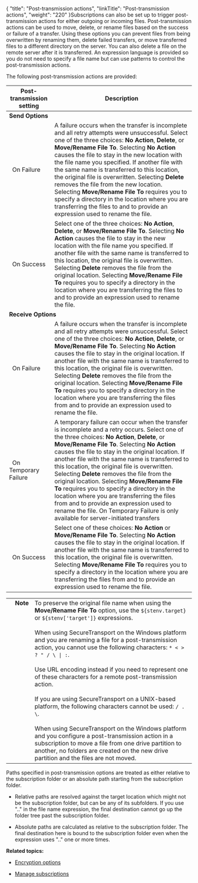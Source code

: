 {
    "title": "Post-transmission actions",
    "linkTitle": "Post-transmission actions",
    "weight": "220"
}Subscriptions can also be set up to trigger post-transmission actions for either outgoing or incoming files. Post-transmission actions can be used to move, delete, or rename files based on the success or failure of a transfer. Using these options you can prevent files from being overwritten by renaming them, delete failed transfers, or move transferred files to a different directory on the server. You can also delete a file on the remote server after it is transferred. An expression language is provided so you do not need to specify a file name but can use patterns to control the post-transmission actions.

The following post-transmission actions are provided:

<table cellspacing="0">
   <col/>
   <col/>
   <thead>
      <tr>
<th colspan="2">Post-transmission setting</th>
         <th>Description</th>
      </tr>
   </thead>
   <tbody>
      <tr>
         <td colspan="3"><strong>Send Options</strong>
         </td>
      </tr>
      <tr>
         <td colspan="2">  On Failure         </td>
         <td>A failure occurs when the transfer is incomplete and all retry attempts were unsuccessful. Select one of the three choices: <strong>No Action</strong>, <strong>Delete</strong>, or <strong>Move/Rename File To</strong>. Selecting <strong>No Action</strong> causes the file to stay in the new location with the file name you specified. If another file with the same name is transferred to this location, the original file is overwritten. Selecting <strong>Delete</strong> removes the file from the new location. Selecting <strong>Move/Rename File To</strong> requires you to specify a directory in the location where you are transferring the files to and to provide an expression used to rename the file.         </td>
      </tr>
      <tr>
         <td colspan="2">  On Success         </td>
         <td>Select one of the three choices: <strong>No Action</strong>, <strong>Delete</strong>, or <strong>Move/Rename File To</strong>. Selecting <strong>No Action</strong> causes the file to stay in the new location with the file name you specified. If another file with the same name is transferred to this location, the original file is overwritten. Selecting <strong>Delete</strong> removes the file from the original location. Selecting <strong>Move/Rename File To</strong> requires you to specify a directory in the location where you are transferring the files to and to provide an expression used to rename the file.         </td>
      </tr>
      <tr>
         <td colspan="3"><strong>Receive Options</strong>
         </td>
      </tr>
      <tr>
         <td colspan="2">  On Failure         </td>
         <td>A failure occurs when the transfer is incomplete and all retry attempts were unsuccessful. Select one of the three choices: <strong>No Action</strong>, <strong>Delete</strong>, or <strong>Move/Rename File To</strong>. Selecting <strong>No Action</strong> causes the file to stay in the original location. If another file with the same name is transferred to this location, the original file is overwritten. Selecting <strong>Delete</strong> removes the file from the original location. Selecting <strong>Move/Rename File To</strong> requires you to specify a directory in the location where you are transferring the files from and to provide an expression used to rename the file.         </td>
      </tr>
      <tr>
         <td colspan="2">  On Temporary Failure         </td>
         <td>A temporary failure can occur when the transfer is incomplete and a retry occurs. Select one of the three choices: <strong>No Action</strong>, <strong>Delete</strong>, or <strong>Move/Rename File To</strong>. Selecting <strong>No Action</strong> causes the file to stay in the original location. If another file with the same name is transferred to this location, the original file is overwritten. Selecting <strong>Delete</strong> removes the file from the original location. Selecting <strong>Move/Rename File To</strong> requires you to specify a directory in the location where you are transferring the files from and to provide an expression used to rename the file. On Temporary Failure is only available for server-initiated transfers         </td>
      </tr>
      <tr>
         <td colspan="2">  On Success         </td>
         <td>Select one of these choices: <strong>No Action</strong> or <strong>Move/Rename File To</strong>. Selecting <strong>No Action</strong> causes the file to stay in the original location. If another file with the same name is transferred to this location, the original file is overwritten. Selecting <strong>Move/Rename File To</strong> requires you to specify a directory in the location where you are transferring the files from and to provide an expression used to rename the file.         </td>
      </tr>
   </tbody>
</table>

<table cellpadding="0" cellspacing="0">
   <col/>
   <col/>
   <col/>
      <tr>
         <td valign="top">         </td>
         <td valign="top"><span><b>Note</b></span>
         </td>
         <td data-mc-autonum="&lt;b&gt;Note&lt;/b&gt;" valign="top">To preserve the original file name when using the <strong>Move/Rename File To</strong> option, use the <code>${stenv.target}</code> or <code>${stenv['target']}</code> expressions.<br/><br/>When using <span>SecureTransport</span> on the Windows platform and you are renaming a file for a post-transmission action, you cannot use the following characters: <code>* &lt; &gt; ? " / \ | :</code>.<br/><br/>Use URL encoding instead if you need to represent one of these characters for a remote post-transmission action.<br/><br/>If you are using <span>SecureTransport</span> on a UNIX-based platform, the following characters cannot be used: <code>/ . \</code>.<br/><br/>When using <span>SecureTransport</span> on the Windows platform and you configure a post-transmission action in a subscription to move a file from one drive partition to another, no folders are created on the new drive partition and the files are not moved.         </td>
      </tr>
</table>

Paths specified in post-transmission options are treated as either relative to the subscription folder or an absolute path starting from the subscription folder.

-   Relative paths are resolved against the target location which might not be the subscription folder, but can be any of its subfolders. If you use ".." in the file name expression, the final destination cannot go up the folder tree past the subscription folder.
-   Absolute paths are calculated as relative to the subscription folder. The final destination here is bound to the subscription folder even when the expression uses ".." one or more times.

**Related topics:**

-   [Encryption options](../r_st_encryption_options)
-   [Manage subscriptions](../t_st_subscriptions)
